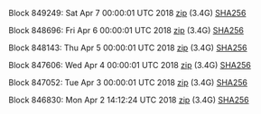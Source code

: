 Block 849249: Sat Apr  7 00:00:01 UTC 2018 [zip](https://dash-bootstrap.ams3.digitaloceanspaces.com/mainnet/2018-04-07/bootstrap.dat.zip) (3.4G) [SHA256](https://dash-bootstrap.ams3.digitaloceanspaces.com/mainnet/2018-04-07/sha256.txt)

Block 848696: Fri Apr  6 00:00:01 UTC 2018 [zip](https://dash-bootstrap.ams3.digitaloceanspaces.com/mainnet/2018-04-06/bootstrap.dat.zip) (3.4G) [SHA256](https://dash-bootstrap.ams3.digitaloceanspaces.com/mainnet/2018-04-06/sha256.txt)

Block 848143: Thu Apr  5 00:00:01 UTC 2018 [zip](https://dash-bootstrap.ams3.digitaloceanspaces.com/mainnet/2018-04-05/bootstrap.dat.zip) (3.4G) [SHA256](https://dash-bootstrap.ams3.digitaloceanspaces.com/mainnet/2018-04-05/sha256.txt)

Block 847606: Wed Apr  4 00:00:01 UTC 2018 [zip](https://dash-bootstrap.ams3.digitaloceanspaces.com/mainnet/2018-04-04/bootstrap.dat.zip) (3.4G) [SHA256](https://dash-bootstrap.ams3.digitaloceanspaces.com/mainnet/2018-04-04/sha256.txt)

Block 847052: Tue Apr  3 00:00:01 UTC 2018 [zip](https://dash-bootstrap.ams3.digitaloceanspaces.com/mainnet/2018-04-03/bootstrap.dat.zip) (3.4G) [SHA256](https://dash-bootstrap.ams3.digitaloceanspaces.com/mainnet/2018-04-03/sha256.txt)

Block 846830: Mon Apr  2 14:12:24 UTC 2018 [zip](https://dash-bootstrap.ams3.digitaloceanspaces.com/mainnet/2018-04-02/bootstrap.dat.zip) (3.4G) [SHA256](https://dash-bootstrap.ams3.digitaloceanspaces.com/mainnet/2018-04-02/sha256.txt)
